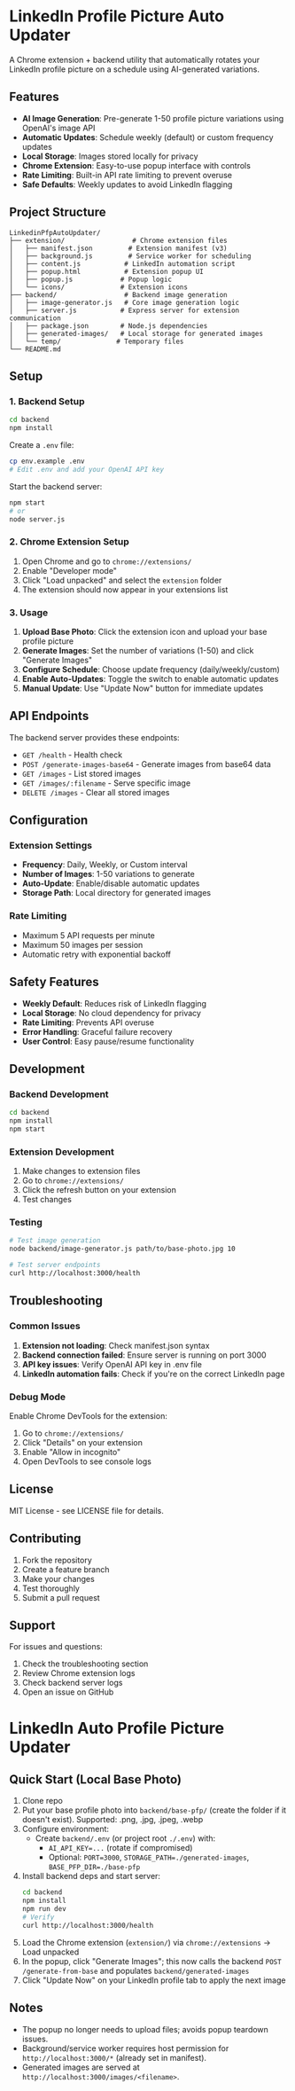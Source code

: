 # LinkedIn Profile Picture Auto Updater

A Chrome extension + backend utility that automatically rotates your LinkedIn profile picture on a schedule using AI-generated variations.

## Features

- **AI Image Generation**: Pre-generate 1-50 profile picture variations using OpenAI's image API
- **Automatic Updates**: Schedule weekly (default) or custom frequency updates
- **Local Storage**: Images stored locally for privacy
- **Chrome Extension**: Easy-to-use popup interface with controls
- **Rate Limiting**: Built-in API rate limiting to prevent overuse
- **Safe Defaults**: Weekly updates to avoid LinkedIn flagging

## Project Structure

```
LinkedinPfpAutoUpdater/
├── extension/                 # Chrome extension files
│   ├── manifest.json         # Extension manifest (v3)
│   ├── background.js         # Service worker for scheduling
│   ├── content.js           # LinkedIn automation script
│   ├── popup.html           # Extension popup UI
│   ├── popup.js            # Popup logic
│   └── icons/              # Extension icons
├── backend/                 # Backend image generation
│   ├── image-generator.js   # Core image generation logic
│   ├── server.js           # Express server for extension communication
│   ├── package.json        # Node.js dependencies
│   ├── generated-images/   # Local storage for generated images
│   └── temp/              # Temporary files
└── README.md
```

## Setup

### 1. Backend Setup

```bash
cd backend
npm install
```

Create a `.env` file:
```bash
cp env.example .env
# Edit .env and add your OpenAI API key
```

Start the backend server:
```bash
npm start
# or
node server.js
```

### 2. Chrome Extension Setup

1. Open Chrome and go to `chrome://extensions/`
2. Enable "Developer mode"
3. Click "Load unpacked" and select the `extension` folder
4. The extension should now appear in your extensions list

### 3. Usage

1. **Upload Base Photo**: Click the extension icon and upload your base profile picture
2. **Generate Images**: Set the number of variations (1-50) and click "Generate Images"
3. **Configure Schedule**: Choose update frequency (daily/weekly/custom)
4. **Enable Auto-Updates**: Toggle the switch to enable automatic updates
5. **Manual Update**: Use "Update Now" button for immediate updates

## API Endpoints

The backend server provides these endpoints:

- `GET /health` - Health check
- `POST /generate-images-base64` - Generate images from base64 data
- `GET /images` - List stored images
- `GET /images/:filename` - Serve specific image
- `DELETE /images` - Clear all stored images

## Configuration

### Extension Settings

- **Frequency**: Daily, Weekly, or Custom interval
- **Number of Images**: 1-50 variations to generate
- **Auto-Update**: Enable/disable automatic updates
- **Storage Path**: Local directory for generated images

### Rate Limiting

- Maximum 5 API requests per minute
- Maximum 50 images per session
- Automatic retry with exponential backoff

## Safety Features

- **Weekly Default**: Reduces risk of LinkedIn flagging
- **Local Storage**: No cloud dependency for privacy
- **Rate Limiting**: Prevents API overuse
- **Error Handling**: Graceful failure recovery
- **User Control**: Easy pause/resume functionality

## Development

### Backend Development

```bash
cd backend
npm install
npm start
```

### Extension Development

1. Make changes to extension files
2. Go to `chrome://extensions/`
3. Click the refresh button on your extension
4. Test changes

### Testing

```bash
# Test image generation
node backend/image-generator.js path/to/base-photo.jpg 10

# Test server endpoints
curl http://localhost:3000/health
```

## Troubleshooting

### Common Issues

1. **Extension not loading**: Check manifest.json syntax
2. **Backend connection failed**: Ensure server is running on port 3000
3. **API key issues**: Verify OpenAI API key in .env file
4. **LinkedIn automation fails**: Check if you're on the correct LinkedIn page

### Debug Mode

Enable Chrome DevTools for the extension:
1. Go to `chrome://extensions/`
2. Click "Details" on your extension
3. Enable "Allow in incognito"
4. Open DevTools to see console logs

## License

MIT License - see LICENSE file for details.

## Contributing

1. Fork the repository
2. Create a feature branch
3. Make your changes
4. Test thoroughly
5. Submit a pull request

## Support

For issues and questions:
1. Check the troubleshooting section
2. Review Chrome extension logs
3. Check backend server logs
4. Open an issue on GitHub

# LinkedIn Auto Profile Picture Updater

## Quick Start (Local Base Photo)

1. Clone repo
2. Put your base profile photo into `backend/base-pfp/` (create the folder if it doesn't exist). Supported: .png, .jpg, .jpeg, .webp
3. Configure environment:
   - Create `backend/.env` (or project root `./.env`) with:
     - `AI_API_KEY=...` (rotate if compromised)
     - Optional: `PORT=3000`, `STORAGE_PATH=./generated-images`, `BASE_PFP_DIR=./base-pfp`
4. Install backend deps and start server:
   ```bash
   cd backend
   npm install
   npm run dev
   # Verify
   curl http://localhost:3000/health
   ```
5. Load the Chrome extension (`extension/`) via `chrome://extensions` → Load unpacked
6. In the popup, click "Generate Images"; this now calls the backend `POST /generate-from-base` and populates `backend/generated-images`
7. Click "Update Now" on your LinkedIn profile tab to apply the next image

## Notes
- The popup no longer needs to upload files; avoids popup teardown issues.
- Background/service worker requires host permission for `http://localhost:3000/*` (already set in manifest).
- Generated images are served at `http://localhost:3000/images/<filename>`.